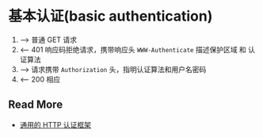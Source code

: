 
# 基本认证(basic authentication)

1. --> 普通 GET 请求
2. <-- 401 响应码拒绝请求，携带响应头 `WWW-Authenticate` 描述保护区域 和 认证算法
3. --> 请求携带 `Authorization` 头，指明认证算法和用户名密码
4. <-- 200 相应

## Read More
- [通用的 HTTP 认证框架](https://developer.mozilla.org/zh-CN/docs/Web/HTTP/Authentication)